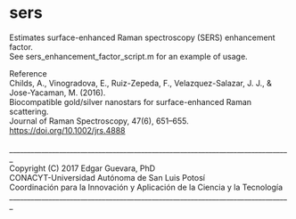 # sers
Estimates surface-enhanced Raman spectroscopy (SERS) enhancement factor. <br />
See sers_enhancement_factor_script.m for an example of usage. <br />

Reference <br />
Childs, A., Vinogradova, E., Ruiz-Zepeda, F., Velazquez-Salazar, J. J., & Jose-Yacaman, M. (2016).<br />
Biocompatible gold/silver nanostars for surface-enhanced Raman scattering. <br />
Journal of Raman Spectroscopy, 47(6), 651–655. <br />
https://doi.org/10.1002/jrs.4888 <br /> <br />
_______________________________________________________________________________<br />
Copyright (C) 2017 Edgar Guevara, PhD<br />
CONACYT-Universidad Autónoma de San Luis Potosí<br />
Coordinación para la Innovación y Aplicación de la Ciencia y la Tecnología<br />
_______________________________________________________________________________<br />
